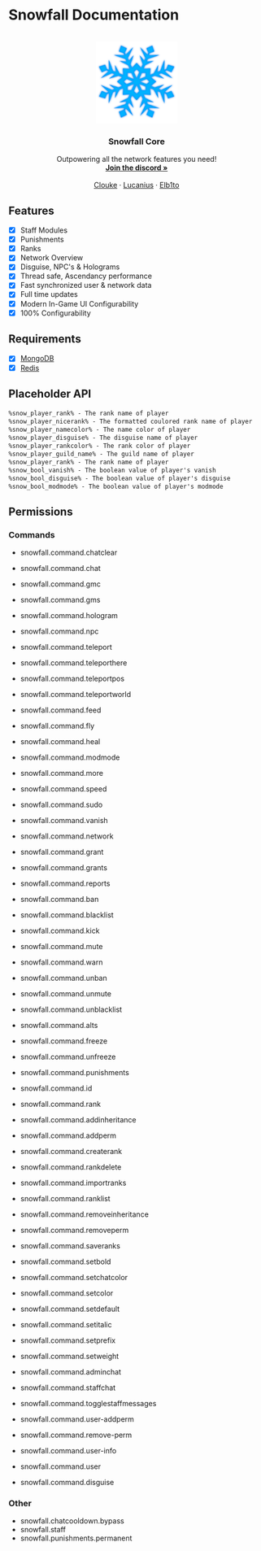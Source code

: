 # Snowfall Documentation

<!-- LOGO -->
<br />
<div align="center">
  <a href="https://github.com/FrozedClubDevelopment/Snowfall-Documentation">
    <img src="snowfall.png" alt="Logo" width="160" height="160">
  </a>

  <h3 align="center">Snowfall Core</h3>

  <p align="center">
    Outpowering all the network features you need!
    <br />
    <a href="https://discord.frozed.club/"><strong>Join the discord »</strong></a>
    <br />
    <br />
    <a href="https://github.com/Clouke">Clouke</a>
    ·
    <a href="https://github.com/Lucaniuss">Lucanius</a>
    ·
    <a href="https://github.com/Elb1to">Elb1to</a>
  </p>
</div>

<!-- FEATURES -->
## Features
- [x] Staff Modules
- [x] Punishments
- [x] Ranks
- [x] Network Overview
- [x] Disguise, NPC's & Holograms 
- [x] Thread safe, Ascendancy performance   
- [x] Fast synchronized user & network data  
- [x] Full time updates
- [x] Modern In-Game UI Configurability 
- [x] 100% Configurability 

<!-- REQUIREMENTS -->
## Requirements
- [x] [MongoDB](https://www.mongodb.com/)
- [x] [Redis](https://redis.io/)

<!-- Placeholders -->
## Placeholder API
    %snow_player_rank% - The rank name of player
    %snow_player_nicerank% - The formatted coulored rank name of player
    %snow_player_namecolor% - The name color of player
    %snow_player_disguise% - The disguise name of player
    %snow_player_rankcolor% - The rank color of player
    %snow_player_guild_name% - The guild name of player
    %snow_player_rank% - The rank name of player
    %snow_bool_vanish% - The boolean value of player's vanish
    %snow_bool_disguise% - The boolean value of player's disguise
    %snow_bool_modmode% - The boolean value of player's modmode
## Permissions
### Commands
* snowfall.command.chatclear
* snowfall.command.chat
* snowfall.command.gmc
* snowfall.command.gms
* snowfall.command.hologram
* snowfall.command.npc
* snowfall.command.teleport
* snowfall.command.teleporthere
* snowfall.command.teleportpos
* snowfall.command.teleportworld
* snowfall.command.feed
* snowfall.command.fly
* snowfall.command.heal
* snowfall.command.modmode
* snowfall.command.more
* snowfall.command.speed
* snowfall.command.sudo
* snowfall.command.vanish
* snowfall.command.network
* snowfall.command.grant
* snowfall.command.grants
* snowfall.command.reports
    
* snowfall.command.ban
* snowfall.command.blacklist
* snowfall.command.kick
* snowfall.command.mute
* snowfall.command.warn
    
* snowfall.command.unban
* snowfall.command.unmute
* snowfall.command.unblacklist
    
* snowfall.command.alts
* snowfall.command.freeze
* snowfall.command.unfreeze
* snowfall.command.punishments
* snowfall.command.id
    
* snowfall.command.rank
* snowfall.command.addinheritance
* snowfall.command.addperm
* snowfall.command.createrank
* snowfall.command.rankdelete
* snowfall.command.importranks
* snowfall.command.ranklist
* snowfall.command.removeinheritance
* snowfall.command.removeperm
* snowfall.command.saveranks
* snowfall.command.setbold
* snowfall.command.setchatcolor
* snowfall.command.setcolor
* snowfall.command.setdefault
* snowfall.command.setitalic
* snowfall.command.setprefix
* snowfall.command.setweight
    
* snowfall.command.adminchat
* snowfall.command.staffchat
* snowfall.command.togglestaffmessages
    
* snowfall.command.user-addperm
* snowfall.command.remove-perm
* snowfall.command.user-info
* snowfall.command.user
    
* snowfall.command.disguise

### Other
* snowfall.chatcooldown.bypass
* snowfall.staff
* snowfall.punishments.permanent
